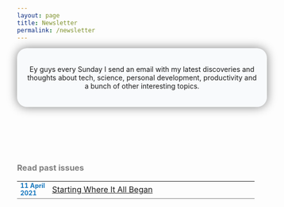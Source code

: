 ```yaml
---
layout: page
title: Newsletter
permalink: /newsletter
---
```

<header style="background-color: #F8FAFC; border-radius: 20px; padding: 20px; box-shadow: 0px 0px 20px grey">
<p style="text-align: center">Ey guys every Sunday I send an email with my latest discoveries and thoughts about tech, science, personal development, productivity and a bunch of other interesting topics.</p>
<script async data-uid="657d52a115" src="https://fabulous-maker-8008.ck.page/657d52a115/index.js"></script>
</header>
<br>
<br>
<h3 style="text-align: justify; color: grey">Read past issues</h3>
<table>
  <tr style="border-bottom: 1px solid grey; border-top: 0px solid #000; border-right: 0px solid #000; border-left: 0px solid #000"> 
    <td style="table-layout: fixed; width: 50px; font-size: 80%; color: #1677BE; border-bottom: 1px solid grey; border-top: 0px solid #000; border-right: 0px solid #000; border-left: 0px solid #000"><b>11 April 2021</b></td>
    <td style="table-layout: fixed; width: 400px; border-bottom: 1px solid grey; border-top: 0px solid #000; border-right: 0px solid #000; border-left: 0px solid #000"><a href="https://jcentercreation.github.io/JekyllPersonalWeb/newsletter/11/04/2021/Newsletter.html">Starting Where It All Began</a></td>
  </tr>
</table>
